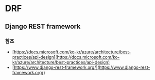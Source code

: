 # DRF

## Django REST framework

### 참조

+ [https://docs.microsoft.com/ko-kr/azure/architecture/best-practices/api-design](https://docs.microsoft.com/ko-kr/azure/architecture/best-practices/api-design)
+ [https://www.django-rest-framework.org/](https://www.django-rest-framework.org/)